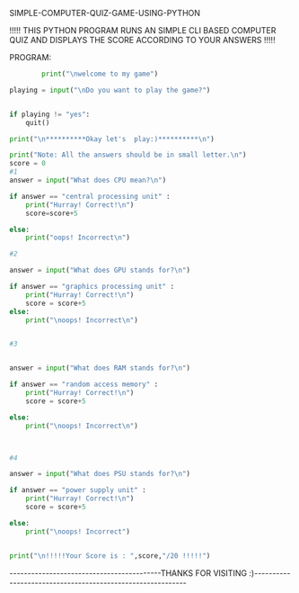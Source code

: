 SIMPLE-COMPUTER-QUIZ-GAME-USING-PYTHON





!!!!! THIS PYTHON PROGRAM RUNS AN SIMPLE  CLI BASED COMPUTER QUIZ AND DISPLAYS THE SCORE ACCORDING TO YOUR ANSWERS !!!!! 




PROGRAM:
```PYTHON
        print("\nwelcome to my game")

playing = input("\nDo you want to play the game?")


if playing != "yes":
    quit()

print("\n**********Okay let's  play:)**********\n")

print("Note: All the answers should be in small letter.\n")
score = 0
#1
answer = input("What does CPU mean?\n")

if answer == "central processing unit" :
    print("Hurray! Correct!\n")
    score=score+5

else:
    print("oops! Incorrect\n")

#2

answer = input("What does GPU stands for?\n")

if answer == "graphics processing unit" :
    print("Hurray! Correct!\n")
    score = score+5
else:
    print("\noops! Incorrect\n")


#3


answer = input("What does RAM stands for?\n")

if answer == "random access memory" :
    print("Hurray! Correct!\n")
    score = score+5

else:
    print("\noops! Incorrect\n")



#4

answer = input("What does PSU stands for?\n")

if answer == "power supply unit" :
    print("Hurray! Correct!\n")
    score = score+5

else:
    print("\noops! Incorrect")


print("\n!!!!!Your Score is : ",score,"/20 !!!!!")

```








------------------------------------------THANKS FOR VISITING :)-----------------------------------------------------------




